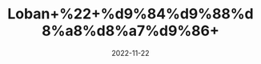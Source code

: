 ---
title: 'Loban+%22+%d9%84%d9%88%d8%a8%d8%a7%d9%86+'
date: '2022-11-22' 
metatag: '' 
inventory: '0' 
draft: false 
# meta description 
shortDescripton: 'Benzoin+Tree+Gum%22+Loban+is+considered+to+be+good+medicine+in+Ayurveda.+Talking+about+its+benefits%2c+it+is+beneficial+in+stopping+vomiting%2c+reducing+abdominal+pain%2c+arthritis%2c+calming+the+mind%2c+etc.'
description: 'Natural+Gums+%d9%82%d8%af%d8%b1%d8%aa%db%8c+%da%af%d9%88%d9%86%d8%af'
longdescription: ''
tags: ''
brand: ''
subCategory: ''
unit: '10 gm-Pk'
sellCount: '0'
featured: True
# product Price
price: '30.0'
# Product Short Description
shortDescription: 'Benzoin+Tree+Gum%22+Loban+is+considered+to+be+good+medicine+in+Ayurveda.+Talking+about+its+benefits%2c+it+is+beneficial+in+stopping+vomiting%2c+reducing+abdominal+pain%2c+arthritis%2c+calming+the+mind%2c+etc.'
productID: '2A8736DB-0B2D-ED11-9968-005056B3A416'
type: 'products'
category: 'Natural+Gums+%d9%82%d8%af%d8%b1%d8%aa%db%8c+%da%af%d9%88%d9%86%d8%af' 
thumnailproduct: 'https://eraconnect.blob.core.windows.net/product-images/aminsaddiquidawakhana/2A8736DB-0B2D-ED11-9968-005056B3A416.webp' 
images:
  - image: 'https://eraconnect.blob.core.windows.net/product-images/aminsaddiquidawakhana/2A8736DB-0B2D-ED11-9968-005056B3A416.webp'  
Variants:
---